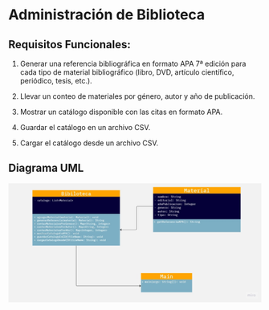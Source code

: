 # Administración de Biblioteca

## Requisitos Funcionales:

1. Generar una referencia bibliográfica en formato APA 7ª edición para cada tipo de material bibliográfico (libro, DVD, artículo científico, periódico, tesis, etc.).

2. Llevar un conteo de materiales por género, autor y año de publicación.

3. Mostrar un catálogo disponible con las citas en formato APA.

4. Guardar el catálogo en un archivo CSV.

5. Cargar el catálogo desde un archivo CSV.

## Diagrama UML
![Diagrama de clases](https://github.com/juampam/library-java/blob/main/img/diagram.jpeg)

